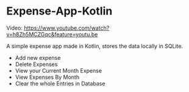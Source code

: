 # Expense-App-Kotlin
Video: https://www.youtube.com/watch?v=h8Zh5MCZGqc&feature=youtu.be

A simple expense app made in Kotlin, stores the data locally in SQLite. 
  - Add new expense
  - Delete Expenses
  - View your Current Month Expense
  - View Expenses By Month
  - Clear the whole Entries in Database
